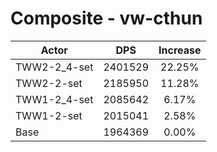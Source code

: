 # Composite - vw-cthun
| Actor | DPS | Increase |
|---|:---:|:---:|
|TWW2-2_4-set|2401529|22.25%|
|TWW2-2-set|2185950|11.28%|
|TWW1-2_4-set|2085642|6.17%|
|TWW1-2-set|2015041|2.58%|
|Base|1964369|0.00%|
